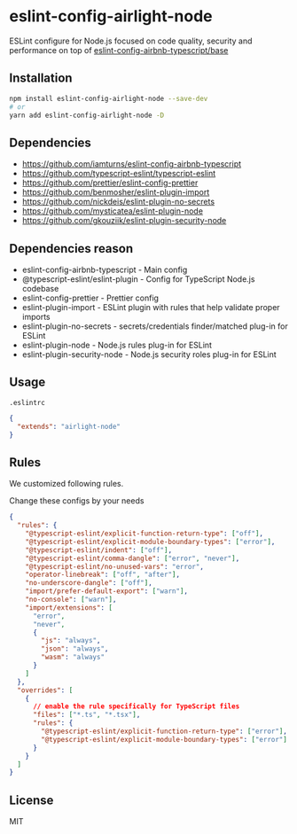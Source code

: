 # eslint-config-airlight-node

ESLint configure for Node.js focused on code quality,
security and performance on top of
[eslint-config-airbnb-typescript/base](https://github.com/iamturns/eslint-config-airbnb-typescript)

## Installation

```bash
npm install eslint-config-airlight-node --save-dev
# or
yarn add eslint-config-airlight-node -D
```

## Dependencies

- <https://github.com/iamturns/eslint-config-airbnb-typescript>
- <https://github.com/typescript-eslint/typescript-eslint>
- <https://github.com/prettier/eslint-config-prettier>
- <https://github.com/benmosher/eslint-plugin-import>
- <https://github.com/nickdeis/eslint-plugin-no-secrets>
- <https://github.com/mysticatea/eslint-plugin-node>
- <https://github.com/gkouziik/eslint-plugin-security-node>

## Dependencies reason

- eslint-config-airbnb-typescript - Main config
- @typescript-eslint/eslint-plugin - Config for TypeScript Node.js codebase
- eslint-config-prettier - Prettier config
- eslint-plugin-import - ESLint plugin with rules that help validate proper imports
- eslint-plugin-no-secrets - secrets/credentials finder/matched plug-in for ESLint
- eslint-plugin-node - Node.js rules plug-in for ESLint
- eslint-plugin-security-node - Node.js security roles plug-in for ESLint

## Usage

`.eslintrc`

```json
{
  "extends": "airlight-node"
}
```

## Rules

We customized following rules.

Change these configs by your needs

```json
{
  "rules": {
    "@typescript-eslint/explicit-function-return-type": ["off"],
    "@typescript-eslint/explicit-module-boundary-types": ["error"],
    "@typescript-eslint/indent": ["off"],
    "@typescript-eslint/comma-dangle": ["error", "never"],
    "@typescript-eslint/no-unused-vars": "error",
    "operator-linebreak": ["off", "after"],
    "no-underscore-dangle": ["off"],
    "import/prefer-default-export": ["warn"],
    "no-console": ["warn"],
    "import/extensions": [
      "error",
      "never",
      {
        "js": "always",
        "json": "always",
        "wasm": "always"
      }
    ]
  },
  "overrides": [
    {
      // enable the rule specifically for TypeScript files
      "files": ["*.ts", "*.tsx"],
      "rules": {
        "@typescript-eslint/explicit-function-return-type": ["error"],
        "@typescript-eslint/explicit-module-boundary-types": ["error"]
      }
    }
  ]
}
```

## License

MIT
